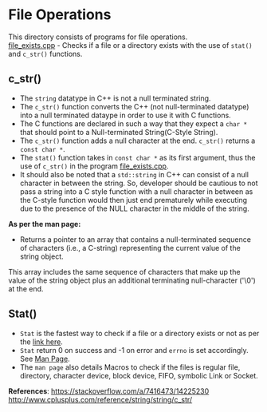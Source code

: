 # File Operations  
  
This directory consists of programs for file operations.  
[file_exists.cpp](file_exists.cpp) - Checks if a file or a directory exists with the use of `stat()` and `c_str()` functions.

## c_str()
- The `string` datatype in C++ is not a null terminated string.  
- The `c_str()` function converts the C++ (not null-terminated datatype) into a null terminated dataype in order to use it with C functions.  
- The C functions are declared in such a way that they expect a `char *` that should point to a Null-terminated String(C-Style String). 
- The `c_str()` function adds a null character at the end. `c_str()` returns a `const char *`.   
- The `stat()` function takes in `const char *` as its first argument, thus the use of `c_str()` in the program [file_exists.cpp](file_exists.cpp).  
- It should also be noted that a `std::string` in C++ can consist of a null character in between the string. So, developer should be cautious to not pass a string into a C style function with a null character in between as the C-style function would then just end prematurely while executing due to the presence of the NULL character in the middle of the string.  

**As per the man page:** 
- Returns a pointer to an array that contains a null-terminated sequence of characters (i.e., a C-string) representing the current value of the string object.

This array includes the same sequence of characters that make up the value of the string object plus an additional terminating null-character ('\0') at the end.

## Stat()  
- `Stat` is the fastest way to check if a file or a directory exists or not as per the [link here](https://stackoverflow.com/a/12774387/14225230).  
- `Stat` return 0 on success and -1 on error and `errno` is set accordingly. See [Man Page](https://linux.die.net/man/2/stat).  
- The `man page` also details Macros to check if the files is regular file, directory, character device, block device, FIFO, symbolic Link or Socket.

**References**: https://stackoverflow.com/a/7416473/14225230  
                http://www.cplusplus.com/reference/string/string/c_str/




